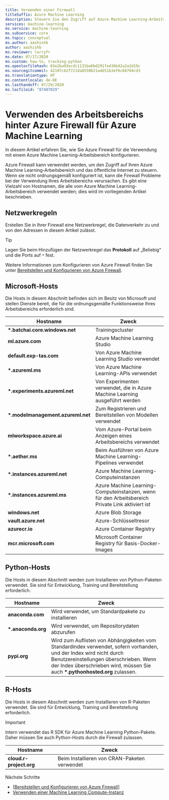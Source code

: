 ```yaml
---
title: Verwenden einer Firewall
titleSuffix: Azure Machine Learning
description: Steuern Sie den Zugriff auf Azure Machine Learning-Arbeitsbereiche mit Azure Firewall. Erfahren Sie mehr über die Hosts, die Sie über die Firewall zulassen müssen, damit Azure Machine Learning ordnungsgemäß funktioniert.
services: machine-learning
ms.service: machine-learning
ms.subservice: core
ms.topic: conceptual
ms.author: aashishb
author: aashishb
ms.reviewer: larryfr
ms.date: 07/17/2020
ms.custom: how-to, tracking-python
ms.openlocfilehash: 63e2ba93ecdc1131be6bd291fe436b42a2a2d19c
ms.sourcegitcommit: 42107c62f721da8550621a4651b3ef6c68704cd3
ms.translationtype: HT
ms.contentlocale: de-DE
ms.lasthandoff: 07/29/2020
ms.locfileid: "87407029"
---
```

# <a name="use-workspace-behind-azure-firewall-for-azure-machine-learning"></a>Verwenden des Arbeitsbereichs hinter Azure Firewall für Azure Machine Learning

In diesem Artikel erfahren Sie, wie Sie Azure Firewall für die Verwendung mit einem Azure Machine Learning-Arbeitsbereich konfigurieren.

Azure Firewall kann verwendet werden, um den Zugriff auf Ihren Azure Machine Learning-Arbeitsbereich und das öffentliche Internet zu steuern. Wenn sie nicht ordnungsgemäß konfiguriert ist, kann die Firewall Probleme bei der Verwendung Ihres Arbeitsbereichs verursachen. Es gibt eine Vielzahl von Hostnamen, die alle vom Azure Machine Learning-Arbeitsbereich verwendet werden; dies wird im vorliegenden Artikel beschrieben.

## <a name="network-rules"></a>Netzwerkregeln

Erstellen Sie in Ihrer Firewall eine Netzwerkregel, die Datenverkehr zu und von den Adressen in diesem Artikel zulässt.

> [!TIP]
> Legen Sie beim Hinzufügen der Netzwerkregel das __Protokoll__ auf „Beliebig“ und die Ports auf `*` fest.
>
> Weitere Informationen zum Konfigurieren von Azure Firewall finden Sie unter [Bereitstellen und Konfigurieren von Azure Firewall](../firewall/tutorial-firewall-deploy-portal.md#configure-a-network-rule).

## <a name="microsoft-hosts"></a>Microsoft-Hosts

Die Hosts in diesem Abschnitt befinden sich im Besitz von Microsoft und stellen Dienste bereit, die für die ordnungsgemäße Funktionsweise Ihres Arbeitsbereichs erforderlich sind.

| **Hostname** | **Zweck** |
| ---- | ---- |
| **\*.batchai.core.windows.net** | Trainingscluster |
| **ml.azure.com** | Azure Machine Learning Studio |
| **default.exp-tas.com** | Von Azure Machine Learning Studio verwendet |
| **\*.azureml.ms** | Von Azure Machine Learning-APIs verwendet |
| **\*.experiments.azureml.net** | Von Experimenten verwendet, die in Azure Machine Learning ausgeführt werden |
| **\*.modelmanagement.azureml.net** | Zum Registrieren und Bereitstellen von Modellen verwendet|
| **mlworkspace.azure.ai** | Vom Azure-Portal beim Anzeigen eines Arbeitsbereichs verwendet |
| **\*.aether.ms** | Beim Ausführen von Azure Machine Learning-Pipelines verwendet |
| **\*.instances.azureml.net** | Azure Machine Learning-Computeinstanzen |
| **\*.instances.azureml.ms** | Azure Machine Learning-Computeinstanzen, wenn für den Arbeitsbereich Private Link aktiviert ist |
| **windows.net** | Azure Blob Storage |
| **vault.azure.net** | Azure-Schlüsseltresor |
| **azurecr.io** | Azure Container Registry |
| **mcr.microsoft.com** | Microsoft Container Registry für Basis-Docker-Images |

## <a name="python-hosts"></a>Python-Hosts

Die Hosts in diesem Abschnitt werden zum Installieren von Python-Paketen verwendet. Sie sind für Entwicklung, Training und Bereitstellung erforderlich. 

| **Hostname** | **Zweck** |
| ---- | ---- |
| **anaconda.com** | Wird verwendet, um Standardpakete zu installieren |
| **\*.anaconda.org** | Wird verwendet, um Repositorydaten abzurufen |
| **pypi.org** | Wird zum Auflisten von Abhängigkeiten vom Standardindex verwendet, sofern vorhanden, und der Index wird nicht durch Benutzereinstellungen überschrieben. Wenn der Index überschrieben wird, müssen Sie auch **\*.pythonhosted.org** zulassen. |

## <a name="r-hosts"></a>R-Hosts

Die Hosts in diesem Abschnitt werden zum Installieren von R-Paketen verwendet. Sie sind für Entwicklung, Training und Bereitstellung erforderlich.

> [!IMPORTANT]
> Intern verwendet das R SDK für Azure Machine Learning Python-Pakete. Daher müssen Sie auch Python-Hosts durch die Firewall zulassen.

| **Hostname** | **Zweck** |
| ---- | ---- |
| **cloud.r-project.org** | Beim Installieren von CRAN-Paketen verwendet |

Nächste Schritte

* [[Bereitstellen und Konfigurieren von Azure Firewall](../firewall/tutorial-firewall-deploy-portal.md)]
* [Verwenden einer Machine Learning Compute-Instanz](how-to-enable-virtual-network.md)
